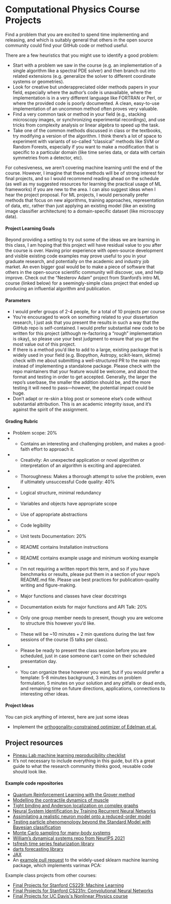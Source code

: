 # Computational Physics Course Projects

Find a problem that you are excited to spend time implementing and releasing, and which is suitably general that others in the open source community could find your GitHub code or method useful. 

There are a few heuristics that you might use to identify a good problem:
+ Start with a problem we saw in the course (e.g. an implementation of a single algorithm like a spectral PDE solver) and then branch out into related extensions (e.g. generalize the solver to different coordinate systems or geometries).
+ Look for creative but underappreciated older methods papers in your field, especially where the author’s code is unavailable, where the implementation is in a very different language like FORTRAN or Perl, or where the provided code is poorly documented. A clean, easy-to-use implementation of an uncommon method often proves very valuable. 
+ Find a very common task or method in your field (e.g., stacking microscopy images, or synchronizing experimental recordings), and use tricks from complexity analysis or linear algebra to speed up the task.
+ Take one of the common methods discussed in class or the textbooks, try modifying a version of the algorithm. I think there’s a lot of space to experiment with variants of so-called “classical” methods like SVM or Random Forests, especially if you want to make a modification that is specific to a particular domain (like time series data, or data with certain symmetries from a detector, etc).

For cohesiveness, we aren’t covering machine learning until the end of the course. However, I imagine that these methods will be of strong interest for final projects, and so I would recommend reading ahead on the schedule (as well as my suggested resources for learning the practical usage of ML frameworks) if you are new to the area. I can also suggest ideas when I hear the project proposal. For ML projects, I would personally prefer methods that focus on new algorithms, training approaches, representation of data, etc, rather than just applying an existing model (like an existing image classifier architecture) to a domain-specific dataset (like microscopy data).


#### Project Learning Goals

Beyond providing a setting to try out some of the ideas we are learning in this class, I am hoping that this project will have residual value to you after the course is over. Having prior experience with open-source development and visible existing code examples may prove useful to you in your graduate research, and potentially on the academic and industry job market. An even bigger goal would be to make a piece of software that others in the open-source scientific community will discover, use, and help improve. Check out the “Nesterov Adam” project from Stanford’s intro ML course (linked below) for a seemingly-simple class project that ended up producing an influential algorithm and publication.

#### Parameters
+ I would prefer groups of 2-4 people, for a total of 10 projects per course
+ You’re encouraged to work on something related to your dissertation research, I just ask that you present the results in such a way that the GitHub repo is self-contained. I would prefer substantial new code to be written for this project (although re-factoring a “rough” implementation is okay), so please use your best judgment to ensure that you get the most value out of this project.
+ If there is a method you’d like to add to a large, existing package that is widely used in your field (e.g. Biopython, Astropy, scikit-learn, sktime) check with me about submitting a well-structured PR to the main repo instead of implementing a standalone package. Please check with the repo maintainers that your feature would be welcome, and about the format and testing in order to get accepted. Generally, the larger the repo’s userbase, the smaller the addition should be, and the more testing it will need to pass—however, the potential impact could be huge. 
+ Don’t adapt or re-skin a blog post or someone else’s code without substantial attribution. This is an academic integrity issue, and it’s against the spirit of the assignment.

#### Grading Rubric
+ Problem scope: 20% 
+ + Contains an interesting and challenging problem, and makes a good-faith effort to approach it.
+ + Creativity: An unexpected application or novel algorithm or interpretation of an algorithm is exciting and appreciated.
+ + Thoroughness: Makes a thorough attempt to solve the problem, even if ultimately unsuccessful
Code quality: 40%
+ + Logical structure, minimal redundancy
+ + Variables and objects have appropriate scope
+ + Use of appropriate abstractions
+ + Code legibility
+ + Unit tests
Documentation: 20%
+ + README contains Installation instructions
+ + README contains example usage and minimum working example
+ + I’m not requiring a written report this term, and so if you have benchmarks or results, please put them in a section of your repo’s README.md file. Please use best practices for publication-quality writing and figure-making.
+ + Major functions and classes have clear docstrings
+ + Documentation exists for major functions and API
Talk: 20%
+ + Only one group member needs to present, though you are welcome to structure this however you’d like.
+ + These will be ~10 minutes + 2 min questions during the last few sessions of the course (5 talks per class).
+ + Please be ready to present the class session before you are scheduled, just in case someone can’t come on their scheduled presentation day.
+ + You can organize these however you want, but if you would prefer a template: 5-8 minutes background, 3 minutes on problem formulation, 5 minutes on your solution and any pitfalls or dead ends, and remaining time on future directions, applications, connections to interesting other ideas.

#### Project Ideas
You can pick anything of interest, here are just some ideas
+ Implement the [orthogonality-constrained optimizer of Edelman et al.](https://arxiv.org/abs/physics/9806030)

## Project resources
+ [Pineau Lab machine learning reproducibility checklist](https://github.com/paperswithcode/releasing-research-code)
+ It’s not necessary to include everything in this guide, but it’s a great guide to what the research community thinks good, reusable code should look like.

#### Example code repositories
+ [Quantum Reinforcement Learning with the Grover method](https://github.com/jiangzz-lab/GroverQLearning)
+ [Modelling the contractile dynamics of muscle](https://github.com/jakemcgrath1999/muscle_model)
+ [Tight binding and Anderson localization on complex graphs](https://github.com/ravikoka/qgraph)
+ [Neural System Identification by Training Recurrent Neural Networks](https://github.com/liuyuezhang/nsi)
+ [Assimilating a realistic neuron model onto a reduced-order model](https://github.com/sepstein22/computational_brain)
+ [Testing particle phenomenology beyond the Standard Model with Bayesian classification](https://github.com/ramreddy-physics/Madgraph_Search)
+ [Monte Carlo sampling for many-body systems](https://github.com/Potatoasad/Computational-Physics-Final-Project)
+ [William’s dynamical systems repo from NeurIPS 2021](https://github.com/williamgilpin/dysts)
+ [tsfresh time series featurization library](https://github.com/blue-yonder/tsfresh)
+ [darts forecasting library](https://github.com/unit8co/darts)
+ [JAX](https://github.com/google/jax)
+ An [example pull request](https://github.com/scikit-learn/scikit-learn/issues/2688) to the widely-used sklearn machine learning package, which implements varimax PCA: 


Example class projects from other courses:
+ [Final Projects for Stanford CS229: Machine Learning](https://cs229.stanford.edu/proj2021spr/)
+ [Final Projects for Stanford CS231n: Convolutional Neural Networks](http://cs231n.stanford.edu/2017/reports.html)
+ [Final Projects for UC Davis's Nonlinear Physics course](http://csc.ucdavis.edu/~chaos/courses/nlp/Projects2009/Projects2009.html)
